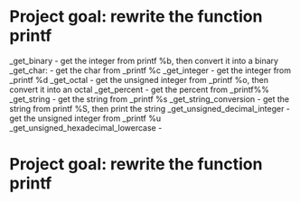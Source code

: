 # Project goal: rewrite the function printf

_get_binary - get the integer from printf %b, then convert it into a binary
_get_char: - get the char from _printf %c
_get_integer - get the integer from _printf %d
_get_octal - get the unsigned integer from _printf %o, then convert it into an octal
_get_percent - get the percent from _printf%%
_get_string - get the string from _printf %s
_get_string_conversion - get the string from printf %S, then print the string
_get_unsigned_decimal_integer - get the unsigned integer from _printf %u
_get_unsigned_hexadecimal_lowercase - 
# Project goal: rewrite the function printf

